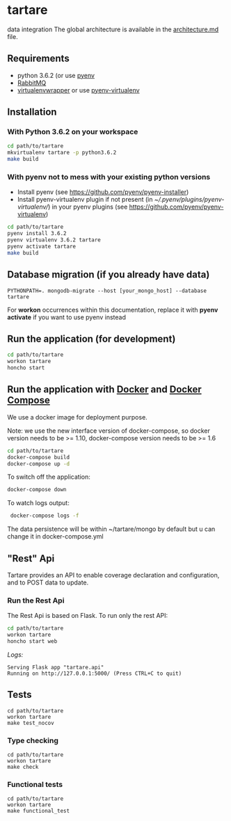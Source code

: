 # tartare
data integration
The global architecture is available in the [architecture.md](documentation/architecture.md) file.

## Requirements
- python 3.6.2 (or use [pyenv](https://github.com/pyenv/pyenv)
- [RabbitMQ](https://www.rabbitmq.com/)
- [virtualenvwrapper](https://virtualenvwrapper.readthedocs.io/en/latest/) or use [pyenv-virtualenv](https://github.com/pyenv/pyenv-virtualenv)

## Installation

### With Python 3.6.2 on your workspace
```bash
cd path/to/tartare
mkvirtualenv tartare -p python3.6.2
make build
```

### With pyenv not to mess with your existing python versions

* Install pyenv (see https://github.com/pyenv/pyenv-installer)
* Install pyenv-virtualenv plugin if not present (in *~/.pyenv/plugins/pyenv-virtualenv/*) in your pyenv plugins (see https://github.com/pyenv/pyenv-virtualenv)

```bash
cd path/to/tartare
pyenv install 3.6.2
pyenv virtualenv 3.6.2 tartare
pyenv activate tartare
make build
```

## Database migration (if you already have data)
```
PYTHONPATH=. mongodb-migrate --host [your_mongo_host] --database tartare
```

For __workon__ occurrences within this documentation, replace it with __pyenv activate__ if you want to use pyenv instead

## Run the application (for development)
```bash
cd path/to/tartare
workon tartare
honcho start
```

## Run the application with [Docker](https://www.docker.com/) and [Docker Compose](https://docs.docker.com/compose/)

We use a docker image for deployment purpose.

Note: we use the new interface version of docker-compose, so docker version needs to be >= 1.10,
 docker-compose version needs to be >= 1.6

``` bash
cd path/to/tartare
docker-compose build
docker-compose up -d
```

To switch off the application:
``` bash
docker-compose down
```

To watch logs output:
```bash
 docker-compose logs -f
```

The data persistence will be within ~/tartare/mongo by default but u can change it in docker-compose.yml

## "Rest" Api

Tartare provides an API to enable coverage declaration and configuration, and to POST data to update.

### Run the Rest Api

The Rest Api is based on Flask. To run only the rest API:

``` bash
cd path/to/tartare
workon tartare
honcho start web
```

*Logs:*

```
Serving Flask app "tartare.api"
Running on http://127.0.0.1:5000/ (Press CTRL+C to quit)
```

## Tests
```
cd path/to/tartare
workon tartare
make test_nocov
```

### Type checking
```
cd path/to/tartare
workon tartare
make check
```

### Functional tests
```
cd path/to/tartare
workon tartare
make functional_test
```
